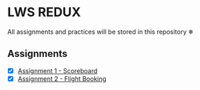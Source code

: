 # LWS REDUX
All assignments and practices will be stored in this repository ❄

## Assignments
- [x] [Assignment 1 - Scoreboard](./assignmentOne)
- [x] [Assignment 2 - Flight Booking](./assignmentTwo/booking-management/)